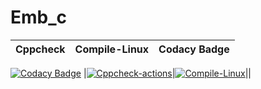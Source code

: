 # Emb_c

|Cppcheck|Compile-Linux|Codacy Badge|
|:--:|:--:|:--:|
[![Codacy Badge](https://api.codacy.com/project/badge/Grade/e77db39153ef487f919b4ae46c3b87a4)](https://app.codacy.com/gh/Chinnam-Narendra-Prasad/Emb_c?utm_source=github.com&utm_medium=referral&utm_content=Chinnam-Narendra-Prasad/Emb_c&utm_campaign=Badge_Grade_Settings)
|[![Cppcheck-actions](https://github.com/Chinnam-Narendra-Prasad/Emb_c/actions/workflows/Cppcheck.yml/badge.svg)](https://github.com/Chinnam-Narendra-Prasad/Emb_c/actions/workflows/Cppcheck.yml)|[![Compile-Linux](https://github.com/Chinnam-Narendra-Prasad/Emb_c/actions/workflows/Compile.yml/badge.svg)](https://github.com/Chinnam-Narendra-Prasad/Emb_c/actions/workflows/Compile.yml)||
